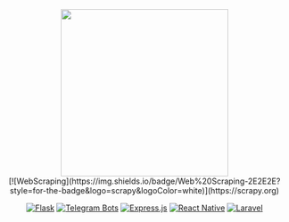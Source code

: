 <div align="center">
  <img src="https://i.pinimg.com/originals/8b/35/fe/8b35fef55fba1a201c9c7a11d3ec3d64.gif" width="300" />
</div>


<div align="center">
[![WebScraping](https://img.shields.io/badge/Web%20Scraping-2E2E2E?style=for-the-badge&logo=scrapy&logoColor=white)](https://scrapy.org)

[![Flask](https://img.shields.io/badge/Flask-000000?style=for-the-badge&logo=flask&logoColor=white)](https://flask.palletsprojects.com) [![Telegram Bots](https://img.shields.io/badge/Telegram_Bots-1B3B5A?style=for-the-badge&logo=telegram&logoColor=white)](https://core.telegram.org/bots) [![Express.js](https://img.shields.io/badge/Express.js-000000?style=for-the-badge&logo=express&logoColor=white)](https://expressjs.com) [![React Native](https://img.shields.io/badge/React%20Native-007396?style=for-the-badge&logo=react&logoColor=white)](https://reactnative.dev)  [![Laravel](https://img.shields.io/badge/Laravel-7A2F2F?style=for-the-badge&logo=laravel&logoColor=white)](https://laravel.com)
</div>
